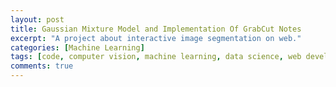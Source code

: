 ```yaml
---
layout: post
title: Gaussian Mixture Model and Implementation Of GrabCut Notes
excerpt: "A project about interactive image segmentation on web."
categories: [Machine Learning]
tags: [code, computer vision, machine learning, data science, web development]
comments: true
---
```


